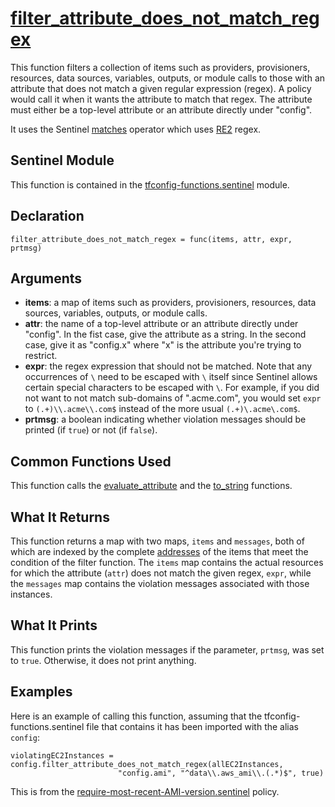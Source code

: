 # [filter_attribute_does_not_match_regex](../tfconfig-functions.sentinel#L433)
This function filters a collection of items such as providers, provisioners, resources, data sources, variables, outputs, or module calls to those with an attribute that does not match a given regular expression (regex). A policy would call it when it wants the attribute to match that regex. The attribute must either be a top-level attribute or an attribute directly under "config".

It uses the Sentinel [matches](https://docs.hashicorp.com/sentinel/language/spec/#matches-operator) operator which uses [RE2](https://github.com/google/re2/wiki/Syntax) regex.

## Sentinel Module
This function is contained in the [tfconfig-functions.sentinel](../tfconfig-functions.sentinel) module.

## Declaration
`filter_attribute_does_not_match_regex = func(items, attr, expr, prtmsg)`

## Arguments
* **items**: a map of items such as providers, provisioners, resources, data sources, variables, outputs, or module calls.
* **attr**: the name of a top-level attribute or an attribute directly under "config". In the fist case, give the attribute as a string. In the second case, give it as "config.x" where "x" is the attribute you're trying to restrict.
* **expr**: the regex expression that should not be matched. Note that any occurrences of `\` need to be escaped with `\` itself since Sentinel allows certain special characters to be escaped with `\`. For example, if you did not want to not match sub-domains of ".acme.com", you would set `expr` to `(.+)\\.acme\\.com$` instead of the more usual `(.+)\.acme\.com$`.
* **prtmsg**: a boolean indicating whether violation messages should be printed (if `true`) or not (if `false`).

## Common Functions Used
This function calls the [evaluate_attribute](./evaluate_attribute.md) and the [to_string](./to_string.md) functions.

## What It Returns
This function returns a map with two maps, `items` and `messages`, both of which are indexed by the complete [addresses](https://www.terraform.io/docs/internals/resource-addressing.html) of the items that meet the condition of the filter function. The `items` map contains the actual resources for which the attribute (`attr`) does not match the given regex, `expr`, while the `messages` map contains the violation messages associated with those instances.

## What It Prints
This function prints the violation messages if the parameter, `prtmsg`, was set to `true`. Otherwise, it does not print anything.

## Examples
Here is an example of calling this function, assuming that the tfconfig-functions.sentinel file that contains it has been imported with the alias `config`:
```
violatingEC2Instances = config.filter_attribute_does_not_match_regex(allEC2Instances,
                        "config.ami", "^data\\.aws_ami\\.(.*)$", true)
```
This is from the [require-most-recent-AMI-version.sentinel](../../../aws/require-most-recent-AMI-version.sentinel) policy.
